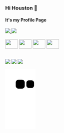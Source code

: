### Hi Houston 👋
#### It's my Profile Page
<div>
  <a href="https://github.com/AugustoHartmann">
  <img height="170em" src="https://github-readme-stats.vercel.app/api?username=augustohartmann&show_icons=true&theme=dracula&include_all_commits=true&count_private=true">
  <img height="170em" src="https://github-readme-stats.vercel.app/api/top-langs/?username=augustohartmann&layout=compact&langs_count=4&theme=dracula">
  </a>
</div>
<div style="display:inline_block">
<br>
  <img height="30" width="40" src="https://cdn.jsdelivr.net/gh/devicons/devicon/icons/php/php-plain.svg" />
  <img height="30" width="40" src="https://cdn.jsdelivr.net/gh/devicons/devicon/icons/html5/html5-original.svg" />
  <img height="30" width="40" src="https://cdn.jsdelivr.net/gh/devicons/devicon/icons/python/python-original-wordmark.svg" />
  <img height="30" width="40" src="https://cdn.jsdelivr.net/gh/devicons/devicon/icons/css3/css3-plain-wordmark.svg" />
 </div>
 
 ##
 
 <div>
 
  <a href="https://instagram.com/sorriso.oficial"><img src="https://img.shields.io/badge/Instagram-E4405F?style=for-the-badge&logo=instagram&logoColor=white"></a>
  <a href="https://facebook.com/eu.sou.o.sorriso"><img src="https://img.shields.io/badge/Facebook-1877F2?style=for-the-badge&logo=facebook&logoColor=white"></a>
  <a href="mailto:augusto-henrique.hartmann@hotmail.com"><img src="https://img.shields.io/badge/Microsoft_Outlook-0078D4?style=for-the-badge&logo=microsoft-outlook&logoColor=white"></a>
 </div>
 
 ![Snake animation](https://github.com/AugustoHartmann/augustohartmann/blob/output/github-contribution-grid-snake.svg)
